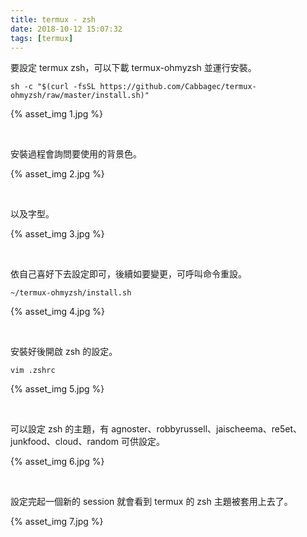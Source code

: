 ```yaml
---
title: termux - zsh
date: 2018-10-12 15:07:32
tags: [termux]
---
```


要設定 termux zsh，可以下載 termux-ohmyzsh 並運行安裝。  

<!-- more -->

    sh -c "$(curl -fsSL https://github.com/Cabbagec/termux-ohmyzsh/raw/master/install.sh)"


{% asset_img 1.jpg %}

</br>


安裝過程會詢問要使用的背景色。  

{% asset_img 2.jpg %}

</br>


以及字型。  

{% asset_img 3.jpg %}

</br>


依自己喜好下去設定即可，後續如要變更，可呼叫命令重設。  

    ~/termux-ohmyzsh/install.sh

{% asset_img 4.jpg %}

</br>


安裝好後開啟 zsh 的設定。  

    vim .zshrc

{% asset_img 5.jpg %}

</br>


可以設定 zsh 的主題，有 agnoster、robbyrussell、jaischeema、re5et、junkfood、cloud、random 可供設定。    

{% asset_img 6.jpg %}

</br>


設定完起一個新的 session 就會看到 termux 的 zsh 主題被套用上去了。  

{% asset_img 7.jpg %}
